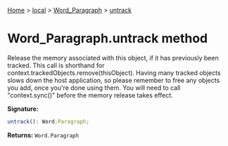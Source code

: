 [Home](./index) &gt; [local](local.md) &gt; [Word\_Paragraph](local.word_paragraph.md) &gt; [untrack](local.word_paragraph.untrack.md)

# Word\_Paragraph.untrack method

Release the memory associated with this object, if it has previously been tracked. This call is shorthand for context.trackedObjects.remove(thisObject). Having many tracked objects slows down the host application, so please remember to free any objects you add, once you're done using them. You will need to call "context.sync()" before the memory release takes effect.

**Signature:**
```javascript
untrack(): Word.Paragraph;
```
**Returns:** `Word.Paragraph`

